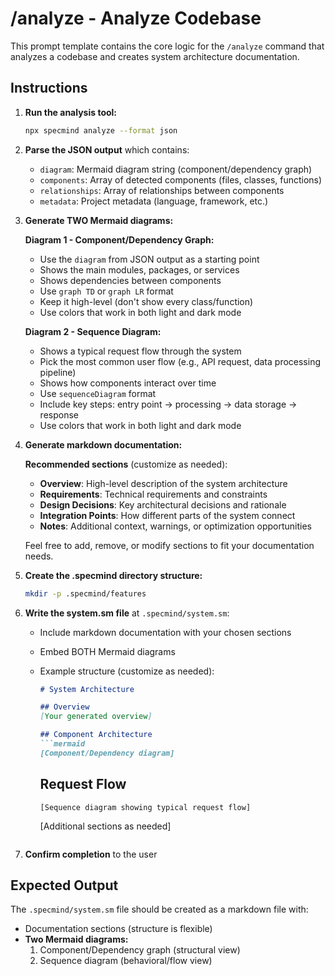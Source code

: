 # /analyze - Analyze Codebase

This prompt template contains the core logic for the `/analyze` command that analyzes a codebase and creates system architecture documentation.

## Instructions

1. **Run the analysis tool:**
   ```bash
   npx specmind analyze --format json
   ```

2. **Parse the JSON output** which contains:
   - `diagram`: Mermaid diagram string (component/dependency graph)
   - `components`: Array of detected components (files, classes, functions)
   - `relationships`: Array of relationships between components
   - `metadata`: Project metadata (language, framework, etc.)

3. **Generate TWO Mermaid diagrams:**

   **Diagram 1 - Component/Dependency Graph:**
   - Use the `diagram` from JSON output as a starting point
   - Shows the main modules, packages, or services
   - Shows dependencies between components
   - Use `graph TD` or `graph LR` format
   - Keep it high-level (don't show every class/function)
   - Use colors that work in both light and dark mode

   **Diagram 2 - Sequence Diagram:**
   - Shows a typical request flow through the system
   - Pick the most common user flow (e.g., API request, data processing pipeline)
   - Shows how components interact over time
   - Use `sequenceDiagram` format
   - Include key steps: entry point → processing → data storage → response
   - Use colors that work in both light and dark mode

4. **Generate markdown documentation:**

   **Recommended sections** (customize as needed):
   - **Overview**: High-level description of the system architecture
   - **Requirements**: Technical requirements and constraints
   - **Design Decisions**: Key architectural decisions and rationale
   - **Integration Points**: How different parts of the system connect
   - **Notes**: Additional context, warnings, or optimization opportunities

   Feel free to add, remove, or modify sections to fit your documentation needs.

5. **Create the .specmind directory structure:**
   ```bash
   mkdir -p .specmind/features
   ```

6. **Write the system.sm file** at `.specmind/system.sm`:
   - Include markdown documentation with your chosen sections
   - Embed BOTH Mermaid diagrams
   - Example structure (customize as needed):
     ```markdown
     # System Architecture

     ## Overview
     [Your generated overview]

     ## Component Architecture
     ```mermaid
     [Component/Dependency diagram]
     ```

     ## Request Flow
     ```mermaid
     [Sequence diagram showing typical request flow]
     ```

     [Additional sections as needed]
     ```

7. **Confirm completion** to the user

## Expected Output

The `.specmind/system.sm` file should be created as a markdown file with:
- Documentation sections (structure is flexible)
- **Two Mermaid diagrams:**
  1. Component/Dependency graph (structural view)
  2. Sequence diagram (behavioral/flow view)
